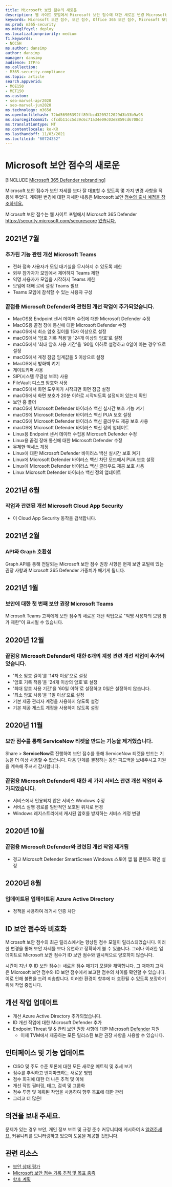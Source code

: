 ```yaml
---
title: Microsoft 보안 점수의 새로운
description: 웹 사이트 포털에서 Microsoft 보안 점수에 대한 새로운 변경 Microsoft 365 Defender 설명
keywords: Microsoft 보안 점수, 보안 점수, Office 365 보안 점수, Microsoft 보안 점수, Microsoft 365 Defender 포털
ms.prod: m365-security
ms.mktglfcycl: deploy
ms.localizationpriority: medium
f1.keywords:
- NOCSH
ms.author: dansimp
author: dansimp
manager: dansimp
audience: ITPro
ms.collection:
- M365-security-compliance
ms.topic: article
search.appverid:
- MOE150
- MET150
ms.custom:
- seo-marvel-apr2020
- seo-marvel-jun2020
ms.technology: m365d
ms.openlocfilehash: 72bd56905392ff89fbcd3209212029d3b33b9a98
ms.sourcegitcommit: cfcdb11cc5d39c6c71a34e09c03e8859cd6708d3
ms.translationtype: MT
ms.contentlocale: ko-KR
ms.lasthandoff: 11/03/2021
ms.locfileid: "60724352"
---
```

# <a name="whats-new-in-microsoft-secure-score"></a>Microsoft 보안 점수의 새로운

[!INCLUDE [Microsoft 365 Defender rebranding](../includes/microsoft-defender.md)]

Microsoft 보안 점수가 보안 자세를 보다 잘 대표할 수 있도록 몇 가지 변경 사항을 적용해 두었다. 계획된 변경에 대한 자세한 내용은 Microsoft 보안 [점수의 출시 예정을 참조하세요.](microsoft-secure-score-whats-coming.md)

Microsoft 보안 점수는 웹 사이트 포털에서 Microsoft 365 Defender https://security.microsoft.com/securescore [있습니다.](microsoft-365-defender.md#the-microsoft-365-defender-portal)

## <a name="july-2021"></a>2021년 7월

### <a name="added-improvement-action-related-to-microsoft-teams"></a>추가된 기능 관련 개선 Microsoft Teams

- 전화 접속 사용자가 모임 대기실을 무시하지 수 있도록 제한
- 외부 참가자가 모임에서 제어하지 Teams 제한
- 익명 사용자가 모임을 시작하지 Teams 제한
- 모임에 대해 로비 설정 Teams 필요
- Teams 모임에 참석할 수 있는 사용자 구성

### <a name="added-improvement-action-related-to-microsoft-defender-for-endpoint"></a>끝점용 Microsoft Defender와 관련된 개선 작업이 추가되었습니다.

- MacOS용 Endpoint 센서 데이터 수집에 대한 Microsoft Defender 수정
- MacOS용 끝점 장애 통신에 대한 Microsoft Defender 수정
- macOS에서 최소 암호 길이를 15자 이상으로 설정
- macOS에서 '암호 기록 적용'을 '24개 이상의 암호'로 설정
- macOS에서 '최대 암호 사용 기간'을 '90일 이하로 설정하고 0일이 아는 경우'으로 설정
- macOS에서 계정 잠금 임계값을 5 이상으로 설정
- MacOS에서 방화벽 켜기
- 게이트키퍼 사용
- SIP(시스템 무결성 보호) 사용
- FileVault 디스크 암호화 사용
- macOS에서 화면 도우미가 시작되면 화면 잠금 설정
- macOS에서 화면 보호가 20분 이하로 시작되도록 설정되어 있는지 확인
- 보안 홈 폴더
- macOS에 Microsoft Defender 바이러스 백신 실시간 보호 기능 켜기
- macOS에 Microsoft Defender 바이러스 백신 PUA 보호 설정
- macOS에 Microsoft Defender 바이러스 백신 클라우드 제공 보호 사용
- macOS에 Microsoft Defender 바이러스 백신 정의 업데이트
- Linux용 Endpoint 센서 데이터 수집용 Microsoft Defender 수정
- Linux용 끝점 장애 통신에 대한 Microsoft Defender 수정
- 무제한 액세스 계정
- Linux에 대한 Microsoft Defender 바이러스 백신 실시간 보호 켜기
- Linux에 Microsoft Defender 바이러스 백신 차단 모드에서 PUA 보호 설정
- Linux에 Microsoft Defender 바이러스 백신 클라우드 제공 보호 사용
- Linux Microsoft Defender 바이러스 백신 정의 업데이트

## <a name="june-2021"></a>2021년 6월

### <a name="removed-improvement-action-related-to-microsoft-cloud-app-security"></a>작업과 관련된 개선 Microsoft Cloud App Security

- 이 Cloud App Security 동작을 검색합니다.

## <a name="february-2021"></a>2021년 2월

### <a name="compatibility-with-graph-api"></a>API와 Graph 호환성

Graph API를 통해 전달되는 Microsoft 보안 점수 권장 사항은 현재 보안 포털에 있는 권장 사항과 Microsoft 365 Defender 가중치가 매기게 됩니다.

## <a name="january-2021"></a>2021년 1월

### <a name="added-our-first-security-recommendation-for-microsoft-teams"></a>보안에 대한 첫 번째 보안 권장 Microsoft Teams

Microsoft Teams 고객에게 보안 점수의 새로운 개선 작업으로 "익명 사용자의 모임 참가 제한"이 표시될 수 있습니다.

## <a name="december-2020"></a>2020년 12월

### <a name="added-six-accounts-related-improvement-actions-for-microsoft-defender-for-endpoint"></a>끝점용 Microsoft Defender에 대한 6개의 계정 관련 개선 작업이 추가되었습니다.

- '최소 암호 길이'를 '14자 이상'으로 설정
- '암호 기록 적용'을 '24개 이상의 암호'로 설정
- '최대 암호 사용 기간'을 '60일 이하'로 설정하고 0일은 설정하지 않습니다.
- '최소 암호 사용'을 '1일 이상'으로 설정
- 기본 제공 관리자 계정을 사용하지 않도록 설정
- 기본 제공 게스트 계정을 사용하지 않도록 설정

## <a name="november-2020"></a>2020년 11월

### <a name="removed-the-ability-to-create-servicenow-tickets-through-secure-score"></a>보안 점수를 통해 ServiceNow 티켓을 만드는 기능을 제거했습니다. 

Share > **ServiceNow로** 진행하여 보안 점수를 통해 ServiceNow 티켓을 만드는 기능을 더 이상 사용할 수 없습니다. 다음 단계를 결정하는 동안 피드백을 보내주시고 지원을 계속해 주셔서 감사합니다.

### <a name="added-three-services-related-improvement-actions-for-microsoft-defender-for-endpoint"></a>끝점용 Microsoft Defender에 대한 세 가지 서비스 관련 개선 작업이 추가되었습니다.

- 서비스에서 인용되지 않은 서비스 Windows 수정
- 서비스 실행 경로를 일반적인 보호된 위치로 변경
- Windows 레지스트리에서 캐시된 암호를 방지하는 서비스 계정 변경

## <a name="october-2020"></a>2020년 10월

### <a name="removed-improvement-action-related-to-microsoft-defender-for-endpoint"></a>끝점용 Microsoft Defender와 관련된 개선 작업 제거됨

- 경고 Microsoft Defender SmartScreen Windows 스토어 앱 웹 콘텐츠 확인 설정

## <a name="august-2020"></a>2020년 8월

### <a name="updated-improvement-action-for-azure-active-directory"></a>업데이트된 업데이트된 Azure Active Directory

- 정책을 사용하여 레거시 인증 차단

## <a name="incompatibility-with-identity-secure-score"></a>ID 보안 점수와 비호화

Microsoft 보안 점수의 최근 릴리스에서는 향상된 점수 모델이 릴리스되었습니다. 이러한 변경을 통해 보안 자세를 보다 유연하고 정확하게 볼 수 있습니다. 그러나 이러한 업데이트로 Microsoft 보안 점수가 ID 보안 점수와 일시적으로 양호하지 않습니다.

시간이 지난 후 ID 보안 점수는 새로운 점수 매기기 모델을 채택합니다. 그 때까지 고객은 Microsoft 보안 점수와 ID 보안 점수에서 보고한 점수의 차이를 확인할 수 있습니다. 이로 인해 불편을 드려 죄송합니다. 이러한 환경이 향후에 더 호환될 수 있도록 보장하기 위해 작업 중입니다.

## <a name="updated-improvement-actions"></a>개선 작업 업데이트

- 개선 Azure Active Directory 추가되었습니다.
- ID 개선 작업에 대한 Microsoft Defender 추가
- Endpoint Threat 및 & 관리 보안 권장 사항에 대한 Microsoft [Defender](/windows/security/threat-protection/microsoft-defender-atp/next-gen-threat-and-vuln-mgt) 지원
    - 이제 TVM에서 제공하는 모든 릴리스된 보안 권장 사항을 사용할 수 있습니다.

## <a name="updated-interface-and-functionality"></a>인터페이스 및 기능 업데이트

* CISO 및 주도 수준 토론에 대한 모든 새로운 메트릭 및 추세 보기
* 점수를 추적하고 벤치마크하는 새로운 방법
* 점수 회귀에 대한 더 나은 추적 및 이해
* 개선 작업 필터링, 태그, 검색 및 그룹화
* 점수 투영 및 계획된 작업을 사용하여 향후 목표에 대한 관리
* 그리고 더 많은!

## <a name="we-want-to-hear-from-you"></a>의견을 보내 주세요.

문제가 있는 경우 보안, 개인 정보 보호 및 규정 준수 커뮤니티에 게시하여 & [알려주세요.](https://techcommunity.microsoft.com/t5/Security-Privacy-Compliance/bd-p/security_privacy) 커뮤니티를 모니터링하고 있으며 도움을 제공할 것입니다.

## <a name="related-resources"></a>관련 리소스

- [보안 상태 평가](microsoft-secure-score-improvement-actions.md)
- [Microsoft 보안 점수 기록 추적 및 목표 충족](microsoft-secure-score-history-metrics-trends.md)
- [향후 계획](microsoft-secure-score-whats-coming.md)
